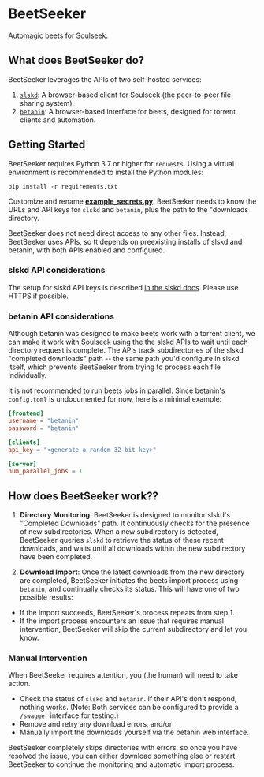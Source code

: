 # BeetSeeker

Automagic beets for Soulseek.

## What does BeetSeeker do?

BeetSeeker leverages the APIs of two self-hosted services:

1. [`slskd`](https://github.com/slskd/slskd): A browser-based client for Soulseek (the peer-to-peer file sharing system).
2. [`betanin`](https://github.com/sentriz/betanin): A browser-based interface for beets, designed for torrent clients and automation.

## Getting Started

BeetSeeker requires Python 3.7 or higher for `requests`. Using a virtual environment is recommended to install the Python modules:

``` 
pip install -r requirements.txt
```

Customize and rename **[example_secrets.py](./example_secrets.py)**: BeetSeeker needs to know the URLs and API keys for `slskd` and `betanin`, plus the path to the "downloads directory. 

BeetSeeker does not need direct access to any other files. Instead, BeetSeeker uses APIs, so tt depends on preexisting installs of slskd and betanin, with both APIs enabled and configured. 


### slskd API considerations

The setup for slskd API keys is described [in the slskd docs](https://github.com/slskd/slskd/blob/master/docs/config.md#authentication). Please use HTTPS if possible.

### betanin API considerations

Although betanin was designed to make beets work with a torrent client, we can make it work with Soulseek using the the slskd APIs to wait until each directory request is complete. The APIs track subdirectories of the slskd "completed downloads" path -- the same path you'd configure in slskd itself, which prevents BeetSeeker from trying to process each file individually.

It is not recommended to run beets jobs in parallel. Since betanin's `config.toml` is undocumented for now, here is a minimal example:

```toml
[frontend]
username = "betanin"
password = "betanin"

[clients]
api_key = "<generate a random 32-bit key>"

[server]
num_parallel_jobs = 1
```

## How does BeetSeeker work??

1. **Directory Monitoring**: BeetSeeker is designed to monitor slskd's "Completed Downloads" path. It continuously checks for the presence of new subdirectories. When a new subdirectory is detected, BeetSeeker queries `slskd` to retrieve the status of these recent downloads, and waits until all downloads within the new subdirectory have been completed.

2. **Download Import**: Once the latest downloads from the new directory are completed, BeetSeeker initiates the beets import process using `betanin`, and continually checks its status. This will have one of two possible results:

  - If the import succeeds, BeetSeeker's process repeats from step 1.
  - If the import process encounters an issue that requires manual intervention, BeetSeeker will skip the current subdirectory and let you know.

### Manual Intervention

When BeetSeeker requires attention, you (the human) will need to take action. 

  - Check the status of `slskd` and `betanin`. If their API's don't respond, nothing works. (Note: Both services can be configured to provide a `/swagger` interface for testing.)
  - Remove and retry any download errors, and/or
  - Manually import the downloads yourself via the betanin web interface.

BeetSeeker completely skips directories with errors, so once you have resolved the issue, you can either download something else or restart BeetSeeker to continue the monitoring and automatic import process.